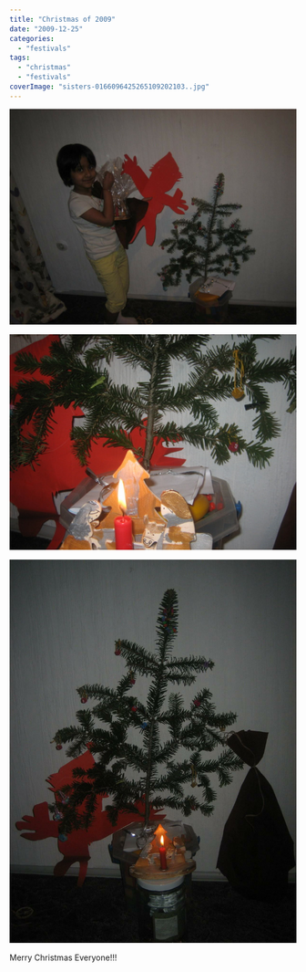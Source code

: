 ```yaml
---
title: "Christmas of 2009"
date: "2009-12-25"
categories: 
  - "festivals"
tags: 
  - "christmas"
  - "festivals"
coverImage: "sisters-0166096425265109202103..jpg"
---
```


![](images/sisters-0141606499308120248246..jpg)

![](images/sisters-019.jpg)

![](images/sisters-0183887122187558778915..jpg)

Merry Christmas Everyone!!!
